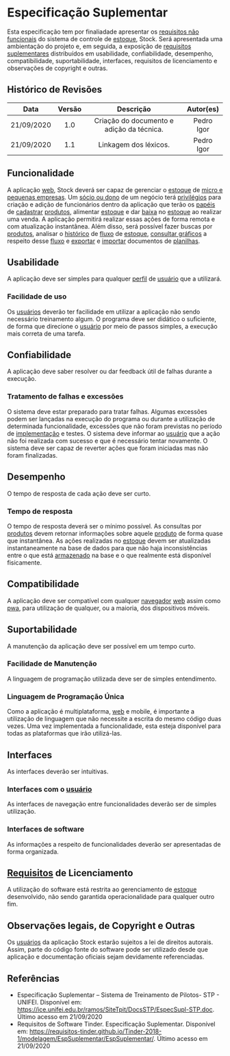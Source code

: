 # Especificação Suplementar

Esta especificação tem por finaliadade apresentar os [requisitos não funcionais](/Modeling/objeto?id=requisito-não-funcional) do sistema de controle de [estoque](/Modeling/objeto?id=estoque), Stock. Será apresentada uma ambientação do projeto e, em seguida, a exposição de [requisitos suplementares](/Modeling/objeto?id=requisito-não-funcional) distribuídos em usabilidade, confiabilidade, desempenho, compatibilidade, suportabilidade, interfaces, requisitos de licenciamento e observações de copyright e outras.

## Histórico de Revisões
|     Data   | Versão |                  Descrição                | Autor(es)  |
|:----------:|:------:|:-----------------------------------------:|:----------:|
| 21/09/2020 |   1.0  | Criação do documento e adição da técnica. | Pedro Igor |
| 21/09/2020 |   1.1  | Linkagem dos léxicos.                     | Pedro Igor |

## Funcionalidade
A aplicação [web](/Modeling/objeto?id=web-app), Stock deverá ser capaz de gerenciar o [estoque](/Modeling/objeto?id=estoque) de [micro e pequenas empresas](/Modeling/objeto?id=micro-empresa). Um [sócio ou dono](/Modeling/objeto?id=owner) de um negócio terá [privilégios](Modeling/objeto?id=papéis-dos-colaboradores) para criação e adição de funcionários dentro da aplicação que terão os [papéis]((Modeling/objeto?id=papéis-dos-colaboradores)) de [cadastrar](/Modeling/verbo?id=cadastrar-produto) [produtos](/Modeling/objeto?id=produto), alimentar [estoque](/Modeling/objeto?id=estoque) e dar [baixa](/Modeling/verbo?id=baixa-em-produto) no [estoque](/Modeling/objeto?id=estoque) ao realizar uma venda. A aplicação permitirá realizar essas ações de forma remota e com atualização instantânea. Além disso, será possível fazer buscas por [produtos](/Modeling/objeto?id=produto), analisar o [histórico](/Modeling/objeto?id=log) de [fluxo](/Modeling/verbo?id=fluxo) de [estoque](/Modeling/objeto?id=estoque), [consultar gráficos](/Modeling/verbo?id=consultar-gráfico) a respeito desse [fluxo](/Modeling/verbo?id=fluxo) e [exportar](/Modeling/verbo?id=exportação) e [importar](/Modeling/verbo?id=importação) documentos de [planilhas](/Modeling/objeto?id=planilha).

## Usabilidade
A aplicação deve ser simples para qualquer [perfil](/Modeling/objeto?id=público-alvo) de [usuário](/Modeling/objeto?id=usuário) que a utilizará.

### Facilidade de uso
Os [usuários](/Modeling/objeto?id=usuário) deverão ter facilidade em utilizar a aplicação não sendo necessário treinamento algum. O programa deve ser didático o suficiente, de forma que direcione o [usuário](/Modeling/objeto?id=usuário) por meio de passos simples, a execução mais correta de uma tarefa.

## Confiabilidade
A aplicação deve saber resolver ou dar feedback útil de falhas durante a execução.

### Tratamento de falhas e excessões
O sistema deve estar preparado para tratar falhas. Algumas excessões podem ser lançadas na execução do programa ou durante a utilização de determinada funcionalidade, excessões que não foram previstas no período de [implementação](/Modeling/estado?id=em-desenvolvimento) e testes. O sistema deve informar ao [usuário](/Modeling/objeto?id=usuário) que a ação não foi realizada com sucesso e que é necessário tentar novamente. O sistema deve ser capaz de reverter ações que foram iniciadas mas não foram finalizadas.

## Desempenho
O tempo de resposta de cada ação deve ser curto.

### Tempo de resposta
O tempo de resposta deverá ser o mínimo possível. As consultas por [produtos](/Modeling/objeto?id=produto) devem retornar informações sobre aquele [produto](/Modeling/objeto?id=produto) de forma quase que instantânea. As ações realizadas no [estoque](/Modeling/objeto?id=estoque) devem ser atualizadas instantaneamente na base de dados para que não haja inconsistências entre o que está [armazenado](/Modeling/verbo?id=armazenar) na base e o que realmente está disponível fisicamente.

## Compatibilidade

A aplicação deve ser compatível com qualquer [navegador](/Modeling/objeto?id=navegador) [web](/Modeling/objeto?id=web-app) assim como [pwa](/Modeling/objeto?id=pwa), para utilização de qualquer, ou a maioria, dos dispositivos móveis.

## Suportabilidade
A manutenção da aplicação deve ser possível em um tempo curto.

### Facilidade de Manutenção
A linguagem de programação utilizada deve ser de simples entendimento.

### Linguagem de Programação Única
Como a aplicação é multiplataforma, [web](/Modeling/objeto?id=web-app) e mobile, é importante a utilização de linguagem que não necessite a escrita do mesmo código duas vezes. Uma vez implementada a funcionalidade, esta esteja disponível para todas as plataformas que irão utilizá-las.

## Interfaces
As interfaces deverão ser intuitivas.

### Interfaces com o [usuário](/Modeling/objeto?id=usuário)
As interfaces de navegação entre funcionalidades deverão ser de simples utilização.

### Interfaces de software
As informações a respeito de funcionalidades deverão ser apresentadas de forma organizada.

## [Requisitos](/Modeling/objeto?id=requisito-não-funcional) de Licenciamento

A utilização do software está restrita ao gerenciamento de [estoque](/Modeling/objeto?id=estoque) desenvolvido, não sendo garantida operacionalidade para qualquer outro fim.

## Observações legais, de Copyright e Outras

Os [usuários](/Modeling/objeto?id=usuário) da aplicação Stock estarão sujeitos a lei de direitos autorais. Assim, parte do código fonte do software pode ser utilizado desde que aplicação e documentação oficiais sejam devidamente referenciadas.


## Referências
- Especificação Suplementar – Sistema de Treinamento de Pilotos- STP - UNIFEI. Disponível em: <https://ice.unifei.edu.br/ramos/SiteTpit/DocsSTP/EspecSupl-STP.doc>. Último acesso em 21/09/2020
- Requisitos de Software Tinder. Especificação Suplementar. Disponível em: <https://requisitos-tinder.github.io/Tinder-2018-1/modelagem/EspSuplementar/EspSuplementar/>. Último acesso em 21/09/2020